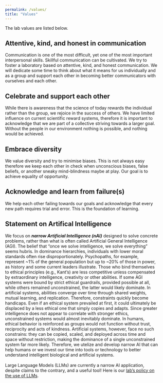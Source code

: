 ```yaml
---
permalink: /values/
title: "Values"
---
```


The lab values are listed below.

## Attentive, kind, and honest in communication

Communication is one of the most difficult, yet one of the most important interpersonal skills. Skillful communication can be cultivated. We try to foster a laboratory based on attentive, kind, and honest communication. We will dedicate some time to think about what it means for us individually and as a group and support each other in becoming better communicators with ourselves and each other.

## Celebrate and support each other 

While there is awareness that the science of today rewards the individual rather than the group, we rejoice in the success of others. We have limited influence on current scientific reward systems, therefore it is important to acknowledge that we are part of a collective striving towards a larger goal. Without the people in our environment nothing is possible, and nothing would be achieved.

## Embrace diversity

We value diversity and try to minimise biases. This is not always easy therefore we keep each other in check when unconscious biases, false beliefs, or another sneaky mind-blindness maybe at play. Our goal is to achieve equality of opportunity.

## Acknowledge and learn from failure(s)

We help each other failing towards our goals and acknowledge that every new path requires trial and error. This is the foundation of learning.

## Statement on Artifical Intelligence 

We focus on ***narrow Artificial Intelligence (nAI)*** designed to solve concrete problems, rather than what is often called Artificial General Intelligence (AGI). The belief that “once we solve intelligence, we solve everything” seems hubris. In dominance hierarchies, individuals with lower moral standards often rise disproportionately. Psychopaths, for example, represent ~1% of the general population but up to ~20% of those in power, as history and some current leaders illustrate. Those who bind themselves to ethical principles (e.g., Kant’s) are less competitive unless compensated by extraordinary intelligence, creativity or other abilities. If some AGI systems were bound by strict ethical guardrails, provided possible at all, while others remained unconstrained, the latter would likely dominate. In artificial systems, abilities converge over time through shared weights, mutual learning, and replication. Therefore, constraints quickly become handicaps. Even if an ethical system prevailed at first, it could ultimately be displaced by a less ethical one that simply copies and adapts. Since greater intelligence does not appear to correlate with stronger ethics, unconstrained systems would almost inevitably dominate. In humans, ethical behavior is reinforced as groups would not function without trust, reciprocity and acts of kindness. Artificial systems, however, face no such constrains: they can be copied, scaled, and deployed across time and space without restriction, making the dominance of a single unconstrained system far more likely. Therefore, we utelize and develop narrow AI that can help humans or we invest our time into tools or technology to better understand intelligent biological and artificial systems.
<br>
<br>
Large Language Models (LLMs) are currently a narrow AI application, despite claims to the contrary, and a useful tool! Here is our [lab’s policy on the use of LLMs](https://mhm-lab.github.io/use_LLMs/).
